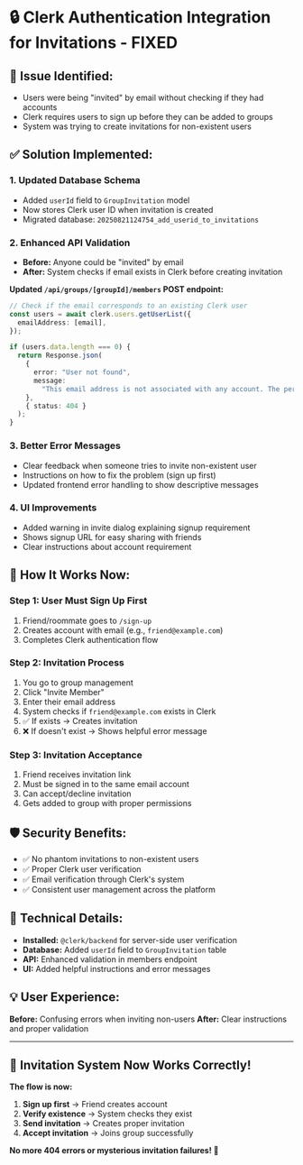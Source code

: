 # 🔒 **Clerk Authentication Integration for Invitations - FIXED**

## 🚨 **Issue Identified:**

- Users were being "invited" by email without checking if they had accounts
- Clerk requires users to sign up before they can be added to groups
- System was trying to create invitations for non-existent users

## ✅ **Solution Implemented:**

### **1. Updated Database Schema**

- Added `userId` field to `GroupInvitation` model
- Now stores Clerk user ID when invitation is created
- Migrated database: `20250821124754_add_userid_to_invitations`

### **2. Enhanced API Validation**

- **Before:** Anyone could be "invited" by email
- **After:** System checks if email exists in Clerk before creating invitation

**Updated `/api/groups/[groupId]/members` POST endpoint:**

```typescript
// Check if the email corresponds to an existing Clerk user
const users = await clerk.users.getUserList({
  emailAddress: [email],
});

if (users.data.length === 0) {
  return Response.json(
    {
      error: "User not found",
      message:
        "This email address is not associated with any account. The person needs to sign up first before they can be invited to expense groups.",
    },
    { status: 404 }
  );
}
```

### **3. Better Error Messages**

- Clear feedback when someone tries to invite non-existent user
- Instructions on how to fix the problem (sign up first)
- Updated frontend error handling to show descriptive messages

### **4. UI Improvements**

- Added warning in invite dialog explaining signup requirement
- Shows signup URL for easy sharing with friends
- Clear instructions about account requirement

## 🎯 **How It Works Now:**

### **Step 1: User Must Sign Up First**

1. Friend/roommate goes to `/sign-up`
2. Creates account with email (e.g., `friend@example.com`)
3. Completes Clerk authentication flow

### **Step 2: Invitation Process**

1. You go to group management
2. Click "Invite Member"
3. Enter their email address
4. System checks if `friend@example.com` exists in Clerk
5. ✅ If exists → Creates invitation
6. ❌ If doesn't exist → Shows helpful error message

### **Step 3: Invitation Acceptance**

1. Friend receives invitation link
2. Must be signed in to the same email account
3. Can accept/decline invitation
4. Gets added to group with proper permissions

## 🛡️ **Security Benefits:**

- ✅ No phantom invitations to non-existent users
- ✅ Proper Clerk user verification
- ✅ Email verification through Clerk's system
- ✅ Consistent user management across the platform

## 🔧 **Technical Details:**

- **Installed:** `@clerk/backend` for server-side user verification
- **Database:** Added `userId` field to `GroupInvitation` table
- **API:** Enhanced validation in members endpoint
- **UI:** Added helpful instructions and error messages

## 💡 **User Experience:**

**Before:** Confusing errors when inviting non-users
**After:** Clear instructions and proper validation

---

## 🎉 **Invitation System Now Works Correctly!**

**The flow is now:**

1. **Sign up first** → Friend creates account
2. **Verify existence** → System checks they exist
3. **Send invitation** → Creates proper invitation
4. **Accept invitation** → Joins group successfully

**No more 404 errors or mysterious invitation failures! 🚀**
